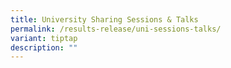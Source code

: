 ```yaml
---
title: University Sharing Sessions & Talks
permalink: /results-release/uni-sessions-talks/
variant: tiptap
description: ""
---
```

